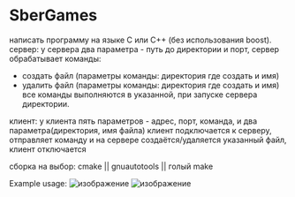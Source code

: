 # SberGames

написать программу на языке С или С++ (без использования boost).
сервер:
у сервера два параметра - путь до директории и порт,
сервер обрабатывает команды:
- создать файл (параметры команды: директория где создать и имя)
- удалить файл (параметры команды: директория где создать и имя)
все команды выполняются в указанной, при запуске сервера директории.

клиент:
у клиента пять параметров - адрес, порт, команда, и два параметра(директория, имя файла)
клиент подключается к серверу, отправляет команду и на сервере создаётся/удаляется указанный файл,
клиент отключается

сборка на выбор: cmake || gnuautotools || голый make

Example usage:
![изображение](https://user-images.githubusercontent.com/60986727/132969543-92206ea3-5fb2-4bb8-9382-455875448d15.png)
![изображение](https://user-images.githubusercontent.com/60986727/132969546-d517f674-13a1-4c4e-93dd-6026ee6e89dc.png)


